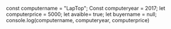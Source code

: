 const computername = "LapTop";
Const computeryear = 2017;
let computerprice = 5000;
let avaible= true;
let buyername = null;
console.log(computername, computeryear, computerprice)
